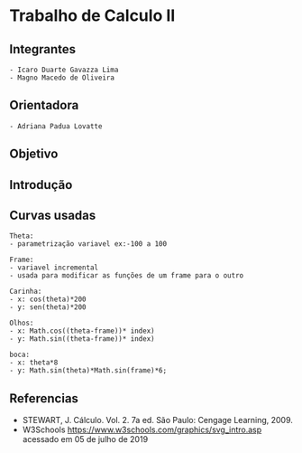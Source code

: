 # Trabalho de Calculo II

## Integrantes
    - Icaro Duarte Gavazza Lima
    - Magno Macedo de Oliveira

## Orientadora
    - Adriana Padua Lovatte



## Objetivo


## Introdução


## Curvas usadas
    Theta:
    - parametrização variavel ex:-100 a 100

    Frame:
    - variavel incremental
    - usada para modificar as funções de um frame para o outro

    Carinha:
    - x: cos(theta)*200
    - y: sen(theta)*200
    
    Olhos:
    - x: Math.cos((theta-frame))* index)
    - y: Math.sin((theta-frame))* index)

    boca: 
    - x: theta*8
    - y: Math.sin(theta)*Math.sin(frame)*6;

## Referencias
-  STEWART, J. Cálculo. Vol. 2. 7a ed. São Paulo: Cengage Learning, 2009.
- W3Schools https://www.w3schools.com/graphics/svg_intro.asp acessado em 05 de julho de 2019